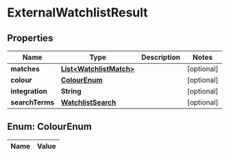 

# ExternalWatchlistResult

## Properties

Name | Type | Description | Notes
------------ | ------------- | ------------- | -------------
**matches** | [**List&lt;WatchlistMatch&gt;**](WatchlistMatch.md) |  |  [optional]
**colour** | [**ColourEnum**](#ColourEnum) |  |  [optional]
**integration** | **String** |  |  [optional]
**searchTerms** | [**WatchlistSearch**](WatchlistSearch.md) |  |  [optional]


## Enum: ColourEnum

Name | Value
---- | -----




